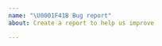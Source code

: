 ```yaml
---
name: "\U0001F41B Bug report"
about: Create a report to help us improve

---
```


<!-- 
Please report issues regarding specific projects in their respective issue trackers, e.g.:
 - Akka: https://github.com/akka/akka-core/issues
 - Alpakka:   https://github.com/akka/alpakka/issues
 - Akka Persistence Cassandra Plugin: https://github.com/akka/akka-persistence-cassandra/issues
 - ...
 
Please explain your issue precisely, and if possible provide a reproducer snippet (this helps resolve issues much quicker).

Thanks, happy hakking!
-->
